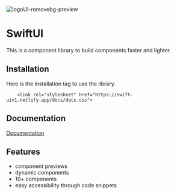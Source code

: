 ![logoUI-removebg-preview](https://user-images.githubusercontent.com/61417822/154956133-353599a6-5d03-4058-b5b8-5a28715b36c6.png)

# SwiftUI

This is a component library to build components faster and lighter.




## Installation
Here is the installation tag to use the library.

```
    <link rel="stylesheet" href="https://swift-uiv1.netlify.app/docs/docs.css">
```
    
## Documentation

[Documentation](https://swift-uiv1.netlify.app/docs/docs.html)




## Features

- component previews
- dynamic components
- 10+ components
- easy accessibility through code snippets
